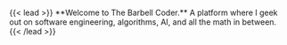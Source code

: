 ---
---

<br>
{{< lead >}} 
**Welcome to The Barbell Coder.** A platform where I geek out on software engineering, algorithms, AI, and all the math in between. 
{{< /lead >}}


